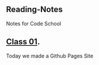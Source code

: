 ## Reading-Notes
Notes for Code School

## [Class 01](/Reading-Notes/Class01).

Today we made a Github Pages Site

